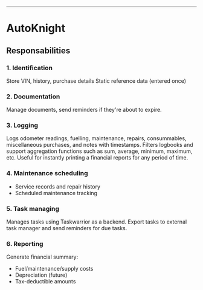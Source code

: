 ---

# AutoKnight
<gif here>

## Responsabilities

### 1. Identification

Store VIN, history, purchase details
Static reference data (entered once)

### 2. Documentation

Manage documents, send reminders if they're about to expire.

### 3. Logging

Logs odometer readings, fuelling, maintenance, repairs, consummables, miscellaneous purchases, and notes with timestamps.
Filters logbooks and support aggregation functions such as sum, average, minimum, maximum, etc.
Useful for instantly printing a financial reports for any period of time.

### 4. Maintenance scheduling

 - Service records and repair history
 - Scheduled maintenance tracking

### 5. Task managing

Manages tasks using Taskwarrior as a backend. Export tasks to external task manager and send reminders for due tasks.

### 6. Reporting

Generate financial summary:
   - Fuel/maintenance/supply costs
   - Depreciation (future)
   - Tax-deductible amounts
